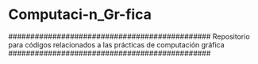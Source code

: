 # Computaci-n_Gr-fica
############################################## Repositorio para códigos relacionados a las prácticas de computación gráfica ##############################################
